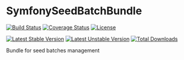 # SymfonySeedBatchBundle

[![Build Status](https://travis-ci.org/libre-informatique/SeedBatchBundle.svg?branch=master)](https://travis-ci.org/libre-informatique/SeedBatchBundle)
[![Coverage Status](https://coveralls.io/repos/github/libre-informatique/SeedBatchBundle/badge.svg?branch=master)](https://coveralls.io/github/libre-informatique/SeedBatchBundle?branch=master)
[![License](https://img.shields.io/github/license/libre-informatique/SeedBatchBundle.svg?style=flat-square)](./LICENCE.md)

[![Latest Stable Version](https://poser.pugx.org/libre-informatique/seed-batch-bundle/v/stable)](https://packagist.org/packages/libre-informatique/seed-batch-bundle)
[![Latest Unstable Version](https://poser.pugx.org/libre-informatique/seed-batch-bundle/v/unstable)](https://packagist.org/packages/libre-informatique/seed-batch-bundle)
[![Total Downloads](https://poser.pugx.org/libre-informatique/seed-batch-bundle/downloads)](https://packagist.org/packages/libre-informatique/seed-batch-bundle)


Bundle for seed batches management
